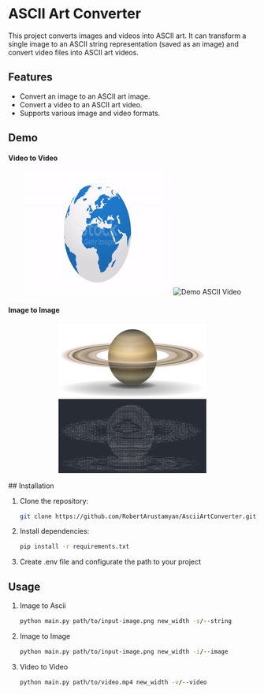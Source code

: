# ASCII Art Converter

This project converts images and videos into ASCII art. It can transform a single image to an ASCII string representation (saved as an image) and convert video files into ASCII art videos.

## Features

- Convert an image to an ASCII art image.
- Convert a video to an ASCII art video.
- Supports various image and video formats.

## Demo
#### Video to Video
<p align="center">
  <img src="Demo/1.gif" alt="Demo Video" height="250" width="300">
  <img src="Demo/1-ascii.gif" alt="Demo ASCII Video" height="250" width="300">
</p>

#### Image to Image
<p align="center">
  <img src="Demo/1.png" alt="Demo Image" height="150" width="300">
  <img src="Demo/1-ascii.png" alt="Demo Ascii Image" height="150" width="300">
</p>
## Installation

1. Clone the repository:
   ```bash
   git clone https://github.com/RobertArustamyan/AsciiArtConverter.git
    ```
2. Install dependencies:
   ```bash
   pip install -r requirements.txt
   ```
3. Create .env file and configurate the path to your project
   
## Usage
1. Image to Ascii
   ```bash
   python main.py path/to/input-image.png new_width -s/--string
   ```
2. Image to Image
   ```bash
   python main.py path/to/input-image.png new_width -i/--image
   ```
3. Video to Video

   ```bash
   python main.py path/to/video.mp4 new_width -v/--video
   ```
